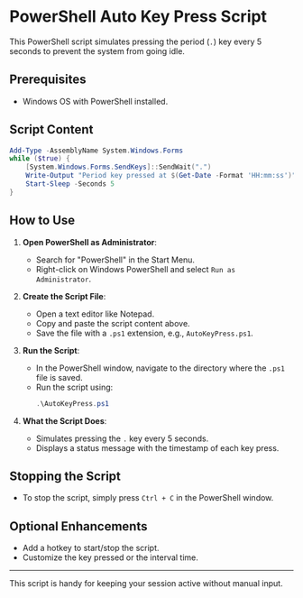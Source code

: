 # PowerShell Auto Key Press Script

This PowerShell script simulates pressing the period (`.`) key every 5 seconds to prevent the system from going idle.

## **Prerequisites**
- Windows OS with PowerShell installed.

## **Script Content**
```powershell
Add-Type -AssemblyName System.Windows.Forms
while ($true) {
    [System.Windows.Forms.SendKeys]::SendWait(".")
    Write-Output "Period key pressed at $(Get-Date -Format 'HH:mm:ss')"
    Start-Sleep -Seconds 5
}
```

## **How to Use**

1. **Open PowerShell as Administrator**:
   - Search for "PowerShell" in the Start Menu.
   - Right-click on Windows PowerShell and select `Run as Administrator`.

2. **Create the Script File**:
   - Open a text editor like Notepad.
   - Copy and paste the script content above.
   - Save the file with a `.ps1` extension, e.g., `AutoKeyPress.ps1`.

3. **Run the Script**:
   - In the PowerShell window, navigate to the directory where the `.ps1` file is saved.
   - Run the script using:
     ```powershell
     .\AutoKeyPress.ps1
     ```

4. **What the Script Does**:
   - Simulates pressing the `.` key every 5 seconds.
   - Displays a status message with the timestamp of each key press.

## **Stopping the Script**
- To stop the script, simply press `Ctrl + C` in the PowerShell window.

## **Optional Enhancements**
- Add a hotkey to start/stop the script.
- Customize the key pressed or the interval time.

---

This script is handy for keeping your session active without manual input. 

